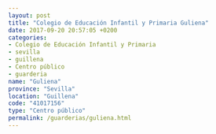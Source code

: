 ```yaml
---
layout: post
title: "Colegio de Educación Infantil y Primaria Guliena"
date: 2017-09-20 20:57:05 +0200
categories:
- Colegio de Educación Infantil y Primaria
- sevilla
- guillena
- Centro público
- guarderia
name: "Guliena"
province: "Sevilla"
location: "Guillena"
code: "41017156"
type: "Centro público"
permalink: /guarderias/guliena.html
---
```

